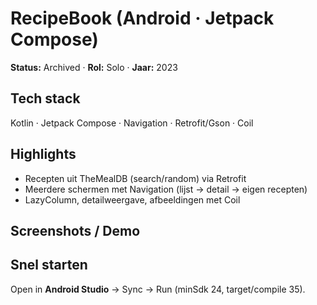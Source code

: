 # RecipeBook (Android · Jetpack Compose)
**Status:** Archived · **Rol:** Solo · **Jaar:** 2023

## Tech stack
Kotlin · Jetpack Compose · Navigation · Retrofit/Gson · Coil

## Highlights
- Recepten uit TheMealDB (search/random) via Retrofit
- Meerdere schermen met Navigation (lijst → detail → eigen recepten)
- LazyColumn, detailweergave, afbeeldingen met Coil

## Screenshots / Demo
<!-- docs/demo.gif + 2–3 PNG's in docs/ -->

## Snel starten
Open in **Android Studio** → Sync → Run (minSdk 24, target/compile 35).
